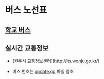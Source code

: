 # 버스 노선표

## [학교 버스](public/)

## 실시간 교통정보

- (원주시 교통정보센터](http://its.wonju.go.kr/)

- 버스 번호는 [update.go](update.go) 파일 참조
